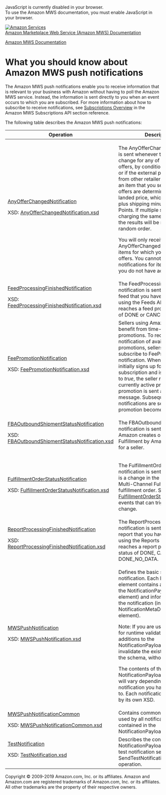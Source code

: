 <div id="MWSDX_noscript">

JavaScript is currently disabled in your browser.  
To use the Amazon MWS documentation, you must enable JavaScript in your
browser.

</div>

<div id="MWSDX_divtop">

[![Amazon
Services](https://images-na.ssl-images-amazon.com/images/G/08/mwsportal/fr_FR/amazonservices.gif
"Amazon Services")](http://services.amazon.fr)  
<span id="MWSDX_titlebar">[Amazon Marketplace Web Service (Amazon MWS)
Documentation](https://developer.amazonservices.fr/gp/mws/docs.html)</span>

</div>

<div id="MWSDX_divbottom">

<div id="MWSDX_divleft">

<div id="MWSDX_toc">

</div>

</div>

<div id="MWSDX_divright">

<div id="MWSDX_content">

<span id="MWSDX_breadcrumbs">[Amazon MWS
Documentation](https://developer.amazonservices.fr/gp/mws/docs.html)</span>

<div id="Notifications_Overview" class="nested0">

# What you should know about Amazon MWS push notifications

<div class="body">

The <span class="ph">Amazon MWS</span> push notifications enable you to
receive information that is relevant to your business with Amazon
without having to poll the <span class="ph">Amazon MWS</span> service.
Instead, the information is sent directly to you when an event occurs to
which you are subscribed. For more information about how to subscribe to
receive notifications, see [Subscriptions
Overview](../subscriptions/Subscriptions_Overview.html) in the
<span class="ph">Amazon MWS</span> <span class="ph">Subscriptions API
section</span> reference.

The following table describes the <span class="ph">Amazon MWS</span>
push notifications:

<div class="tablenoborder">

<table>
<colgroup>
<col style="width: 33%" />
<col style="width: 33%" />
<col style="width: 33%" />
</colgroup>
<thead>
<tr class="header">
<th>Operation</th>
<th>Description</th>
<th>Availability</th>
</tr>
</thead>
<tbody>
<tr class="odd">
<td><a href="Notifications_AnyOfferChangedNotification.html" class="xref">AnyOfferChangedNotification</a>
<p>XSD: <a href="http://g-ec2.images-amazon.com/images/G/01/mwsportal/doc/en_US/subscriptions/AnyOfferChangedNotification.xsd" class="xref">AnyOfferChangedNotification.xsd</a></p></td>
<td><p>The <span class="keyword parmname">AnyOfferChanged</span> notification is sent whenever there is a listing change for any of the top 20 offers, by condition (new or used), or if the external price (the price from other retailers) changes for an item that you sell. The top 20 offers are determined by the landed price, which is the price plus shipping minus Amazon Points. If multiple sellers are charging the same landed price, the results will be returned in random order.</p>
<p>You will only receive <span class="keyword parmname">AnyOfferChanged</span> notifications for items for which you have active offers. You cannot subscribe to notifications for items for which you do not have active offers.</p></td>
<td><span class="ph">All marketplaces.</span></td>
</tr>
<tr class="even">
<td><a href="Notifications_FeedProcessingFinishedNotification.html" class="xref">FeedProcessingFinishedNotification</a>
<p>XSD: <a href="https://m.media-amazon.com/images/G/01/mwsportal/doc/en_US/subscriptions/FeedProcessingFinishedNotification.xsd" class="xref">FeedProcessingFinishedNotification.xsd</a></p></td>
<td><span class="ph">The <span class="keyword parmname">FeedProcessingFinished</span> notification is sent whenever any feed that you have submitted using the <span class="ph">Feeds API section</span> reaches a feed processing status of DONE or CANCELLED.</span></td>
<td><span class="ph">All marketplaces.</span></td>
</tr>
<tr class="odd">
<td><a href="Notifications_FeePromotionNotification.html" class="xref">FeePromotionNotification</a>
<p>XSD: <a href="http://g-ec2.images-amazon.com/images/G/01/mwsportal/doc/en_US/subscriptions/FeePromotionNotification.xsd" class="xref">FeePromotionNotification.xsd</a></p></td>
<td><span class="ph">Sellers using <span class="ph">Amazon MWS</span> can benefit from time-limited fee promotions. To receive notification of available fee promotions, sellers must subscribe to <span class="keyword parmname">FeePromotion</span> notification. When the seller initially signs up for the subscription and isEnabled is set to <em>true</em>, the seller receives all currently active promotions. Each promotion is sent as a single message. Subsequent promotion notifications are sent when the promotion becomes active. </span></td>
<td><span class="ph">All marketplaces.</span></td>
</tr>
<tr class="even">
<td><a href="Notifications_FBAOutboundShipmentStatusNotification.html" class="xref">FBAOutboundShipmentStatusNotification</a>
<p>XSD: <a href="https://m.media-amazon.com/images/G/01/mwsportal/doc/en_US/subscriptions/FBAOutboundShipmentStatusNotification.xsd" class="xref">FBAOutboundShipmentStatusNotification.xsd</a></p></td>
<td><p>The <span class="keyword parmname">FBAOutboundShipmentStatus</span> notification is sent whenever Amazon creates or cancels a <span class="ph">Fulfillment by Amazon</span> shipment for a seller.</p></td>
<td><span class="ph">All marketplaces except Brazil and China.</span></td>
</tr>
<tr class="odd">
<td><a href="Notifications_FulfillmentOrderStatusNotification.html" class="xref">FulfillmentOrderStatusNotification</a>
<p>XSD: <a href="http://g-ec2.images-amazon.com/images/G/01/mwsportal/doc/en_US/subscriptions/FulfillmentOrderStatusNotification.xsd" class="xref">FulfillmentOrderStatusNotification.xsd</a></p></td>
<td><p>The <span class="keyword parmname">FulfillmentOrderStatus</span> notification is sent whenever there is a change in the status of a <span class="ph">Multi-Channel Fulfillment</span> fulfillment order. See <a href="Notifications_FulfillmentOrderStatusNotification.html#FulfillmentOrderStatusNotification__FulfillmentOrderStatus_row" class="xref"><span class="keyword parmname">FulfillmentOrderStatus</span></a> for the events that can trigger a status change.</p></td>
<td><span class="ph">All marketplaces.</span></td>
</tr>
<tr class="even">
<td><a href="Notifications_ReportProcessingFinishedNotification.html" class="xref">ReportProcessingFinishedNotification</a>
<p>XSD: <a href="https://m.media-amazon.com/images/G/01/mwsportal/doc/en_US/subscriptions/ReportProcessingFinishedNotification.xsd" class="xref">ReportProcessingFinishedNotification.xsd</a></p></td>
<td><span class="ph">The <span class="keyword parmname">ReportProcessingFinished</span> notification is sent whenever any report that you have requested using the <span class="ph">Reports API section</span> reaches a report processing status of DONE, CANCELLED, or DONE_NO_DATA.</span></td>
<td><span class="ph">All marketplaces.</span></td>
</tr>
<tr class="odd">
<td><a href="Notifications_MWSPushNotification.html" class="xref">MWSPushNotification</a>
<p>XSD: <a href="http://g-ec2.images-amazon.com/images/G/01/mwsportal/doc/en_US/subscriptions/MWSPushNotification.xsd" class="xref">MWSPushNotification.xsd</a></p></td>
<td><p>Defines the basic structure of the notification. Each <span class="keyword parmname">Notification</span> element contains a notification (in the <span class="keyword parmname">NotificationPayload</span> child element) and information about the notification (in the <span class="keyword parmname">NotificationMetaData</span> child element).</p>
<div class="note note">
<span class="notetitle">Note:</span> If you are using this schema for runtime validation, future additions to the <span class="keyword parmname">NotificationPayload</span> element will invalidate the existing version of the schema, without prior notice.
</div>
<p>The contents of the <span class="keyword parmname">NotificationPayload</span> child element will vary depending on which notification you have subscribed to. Each notification is described by its own XSD.</p></td>
<td><span class="ph">All marketplaces.</span></td>
</tr>
<tr class="even">
<td><a href="Notifications_MWSPushNotificationCommon.html" class="xref">MWSPushNotificationCommon</a>
<p>XSD: <a href="http://g-ec2.images-amazon.com/images/G/01/mwsportal/doc/en_US/subscriptions/MWSPushNotificationCommon.xsd" class="xref">MWSPushNotificationCommon.xsd</a></p></td>
<td><span class="ph">Contains common types that are used by all notifications that are contained in the <span class="keyword parmname">NotificationPayload</span> element.</span></td>
<td><span class="ph">All marketplaces.</span></td>
</tr>
<tr class="odd">
<td><a href="Notifications_TestNotification.html" class="xref">TestNotification</a>
<p>XSD: <a href="http://g-ec2.images-amazon.com/images/G/01/mwsportal/doc/en_US/subscriptions/TestNotification.xsd" class="xref">TestNotification.xsd</a></p></td>
<td><span class="ph">Describes the contents of the <span class="keyword parmname">NotificationPayload</span> element for a test notification sent by using the <span class="keyword apiname">SendTestNotificationToDestination</span> operation.</span></td>
<td><span class="ph">All marketplaces.</span></td>
</tr>
</tbody>
</table>

</div>

</div>

</div>

<div id="MWSDX_footer">

Copyright © 2009-2019 Amazon.com, Inc. or its affiliates. Amazon and
Amazon.com are registered trademarks of Amazon.com, Inc. or its
affiliates. All other trademarks are the property of their respective
owners.

</div>

</div>

</div>

<div style="clear: both;">

</div>

</div>
